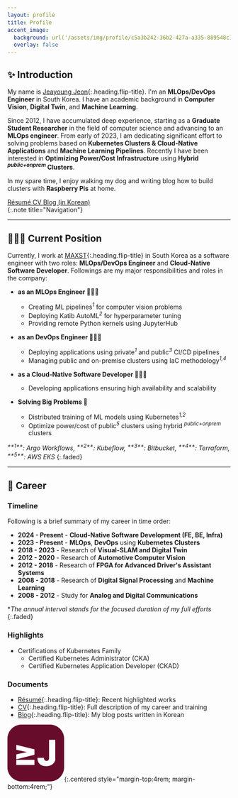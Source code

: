 ```yaml
---
layout: profile
title: Profile
accent_image: 
  background: url('/assets/img/profile/c5a3b242-36b2-427a-a335-889548c1f282.jpg') center/cover
  overlay: false
---
```



## ✨ Introduction

My name is [Jeayoung Jeon]{:.heading.flip-title}. I'm an **MLOps/DevOps Engineer** in South Korea. I have an academic background in **Computer Vision**, **Digital Twin**, and **Machine Learning**.

Since 2012, I have accumulated deep experience, starting as a **Graduate Student Researcher** in the field of computer science and advancing to an **MLOps engineer**. From early of 2023, I am dedicating significant effort to solving problems based on **Kubernetes Clusters & Cloud-Native Applications** and **Machine Learning Pipelines**. Recently I have been interested in **Optimizing Power/Cost Infrastructure** using **Hybrid <sup>*public+onprem*</sup> Clusters**.

In my spare time, I enjoy walking my dog and writing blog how to build clusters with **Raspberry Pis** at home.

<div class="screen-only">
  <a href="/profile/resume" class="btn btn-sm btn-primary mt1">
    <small class="icon-briefcase"></small>
    Résumé
  </a>
  <a href="/profile/cv" class="btn btn-sm btn-primary mt1">
    <small class="icon-scholar"></small>
    CV
  </a>
  <a href="https://blog.jyje.online" class="btn btn-sm btn-primary mt1">
    <small class="icon-bubble"></small>
    Blog (in Korean)
  </a>
</div>
{:.note title="Navigation"}

---

## 🧑🏼‍🔧 Current Position

Currently, I work at [MAXST]{:.heading.flip-title} in South Korea as a software engineer with two roles: **MLOps/DevOps Engineer** and **Cloud-Native Software Developer**. Followings are my major responsibilities and roles in the company:

<!-- Itemized list of responsibilities -->
- **as an MLOps Engineer 👨🏼‍🔬**
    - Creating ML pipelines<sup>*1*</sup> for computer vision problems
    - Deploying Katib AutoML<sup>*2*</sup> for hyperparameter tuning
    - Providing remote Python kernels using JupyterHub

- **as an DevOps Engineer 🧑🏼‍🔧**
    - Deploying applications using private<sup>*1*</sup> and public<sup>*3*</sup> CI/CD pipelines
    - Managing public and on-premise clusters using IaC methodology<sup>*1,4*</sup>

- **as a Cloud-Native Software Developer 🧑🏼‍💻**
    - Developing applications ensuring high availability and scalability

- **Solving Big Problems 🧐**
    - Distributed training of ML models using Kubernetes<sup>*1,2*</sup>
    - Optimize power/cost of public<sup>*5*</sup> clusters using hybrid <sup>*public+onprem*</sup> clusters

<i>
  <sup>**1**</sup>: Argo Workflows,
  <sup>**2**</sup>: Kubeflow,
  <sup>**3**</sup>: Bitbucket,
  <sup>**4**</sup>: Terraform,
  <sup>**5**</sup>: AWS EKS
</i>
{:.faded}

---

## 💼 Career

### Timeline

Following is a brief summary of my career in time order:

- <span class="emph btn-inline btn-primary">**2024 - Present**</span> - **Cloud-Native Software Development (FE, BE, Infra)**
- <span class="emph btn-inline btn-primary">**2023 - Present**</span> - **MLOps**, **DevOps** using **Kubernetes Clusters**
- <span class="emph btn-inline btn-primary">**2018 - 2023**</span> - Research of **Visual-SLAM and Digital Twin**
- <span class="emph btn-inline btn-primary">**2012 - 2020**</span> - Research of **Automotive Computer Vision**
- <span class="emph btn-inline btn-primary">**2012 - 2018**</span> - Research of **FPGA for Advanced Driver's Assistant Systems** 
- <span class="emph btn-inline btn-primary">**2008 - 2018**</span> - Research of **Digital Signal Processing** and **Machine Learning**
- <span class="emph btn-inline btn-primary">**2008 - 2012**</span> - Study for **Analog and Digital Communications**

**The annual interval stands for the focused duration of my full efforts*
{:.faded}


### Highlights

- Certifications of Kubernetes Family
  - Certified Kubernetes Administrator (CKA)
  - Certified Kubernetes Application Developer (CKAD)


### Documents



- [Résumé]{:.heading.flip-title}: Recent highlighted works
- [CV]{:.heading.flip-title}: Full description of my career and training
- [Blog]{:.heading.flip-title}: My blog posts written in Korean

![Logo of this site](../assets/icons/icon-128x128.png){:.centered style="margin-top:4rem; margin-bottom:4rem;"}

[Jeayoung Jeon]: https://www.linkedin.com/in/jyje "LinkedIn Profile"
[Profile]: profile "my-profile --verbose"
[Résumé]: profile/resume "my-profile resume"
[Curriculum Vitae]: profile/cv "my-profile cv"
[CV]: profile/cv "my-profile cv"
[Works]: works
[Articles]: articles
[Blog]: https://blog.jyje.online "My blog"
[MAXST]: https://www.linkedin.com/company/maxst "LinkedIn profile of MAXST Co., Ltd."

[Mail]: mailto:jyjeon+online@outlook.com?subject=To&nbsp;Jeayoung&nbsp;Jeon